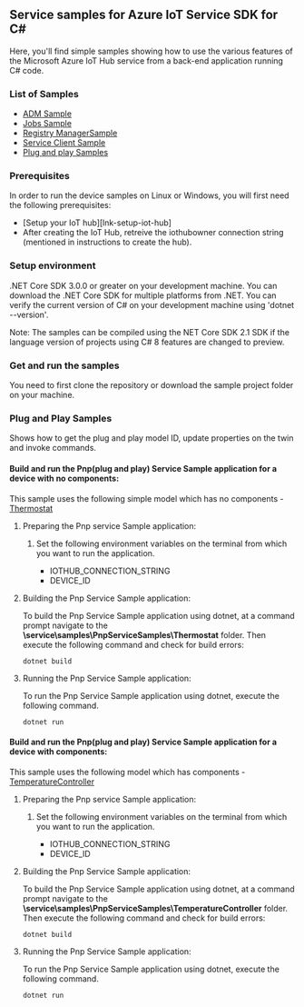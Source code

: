 ## Service samples for Azure IoT Service SDK for C#

Here, you'll find simple samples showing how to use the various features of the Microsoft Azure IoT Hub service from a back-end application running C# code.

### List of Samples

* [ADM Sample][adm-sample]
* [Jobs Sample][jobs-sample]
* [Registry ManagerSample][reg-man-sample]
* [Service Client Sample][service-client-sample]
* [Plug and play Samples ][pnp-service-sample]

### Prerequisites
In order to run the device samples on Linux or Windows, you will first need the following prerequisites:
* [Setup your IoT hub][lnk-setup-iot-hub]
* After creating the IoT Hub, retreive the iothubowner connection string (mentioned in instructions to create the hub).

### Setup environment
.NET Core SDK 3.0.0 or greater on your development machine. You can download the .NET Core SDK for multiple platforms from .NET. You can verify the current version of C# on your development machine using 'dotnet --version'.

Note: The samples can be compiled using the NET Core SDK 2.1 SDK if the language version of projects using C# 8 features are changed to preview.

### Get and run the samples
You need to first clone the repository or download the sample project folder on your machine.

### Plug and Play Samples

Shows how to get the plug and play model ID, update properties on the twin and invoke commands.

#### Build and run the Pnp(plug and play) Service Sample application for a device with no components:
This sample uses the following simple model which has no components - [Thermostat](https://github.com/Azure/opendigitaltwins-dtdl/blob/master/DTDL/v2/samples/Thermostat.json)
1. Preparing the Pnp service Sample application:
   1. Set the following environment variables on the terminal from which you want to run the application.

      * IOTHUB_CONNECTION_STRING
      * DEVICE_ID

2. Building the Pnp Service Sample application:

    To build the Pnp Service Sample application using dotnet, at a command prompt navigate to the **\service\samples\PnpServiceSamples\Thermostat** folder. Then execute the following command and check for build errors:

    ```
    dotnet build
    ```

3. Running the Pnp Service Sample application:

	To run the Pnp Service Sample application using dotnet, execute the following command.

    ```
    dotnet run
    ```


#### Build and run the Pnp(plug and play) Service Sample application for a device with components:
This sample uses the following model which has components - [TemperatureController](https://github.com/Azure/opendigitaltwins-dtdl/blob/master/DTDL/v2/samples/TemperatureController.json)
1. Preparing the Pnp service Sample application:
    1. Set the following environment variables on the terminal from which you want to run the application.

        * IOTHUB_CONNECTION_STRING
        * DEVICE_ID

2. Building the Pnp Service Sample application:

    To build the Pnp Service Sample application using dotnet, at a command prompt navigate to the **\service\samples\PnpServiceSamples\TemperatureController** folder. Then execute the following command and check for build errors:

    ```
    dotnet build
    ```

3. Running the Pnp Service Sample application:

    To run the Pnp Service Sample application using dotnet, execute the following command.

    ```
    dotnet run
    ```

[samples-repo]: https://github.com/Azure-Samples/azure-iot-samples-csharp
[service-samples]: https://github.com/Azure-Samples/azure-iot-samples-csharp/tree/master/iot-hub/Samples/service
[adm-sample]: https://github.com/Azure-Samples/azure-iot-samples-csharp/tree/master/iot-hub/Samples/service/AutomaticDeviceManagementSample
[jobs-sample]: https://github.com/Azure-Samples/azure-iot-samples-csharp/tree/master/iot-hub/Samples/service/JobsSample
[reg-man-sample]: https://github.com/Azure-Samples/azure-iot-samples-csharp/tree/master/iot-hub/Samples/service/RegistryManagerSample
[service-client-sample]: https://github.com/Azure-Samples/azure-iot-samples-csharp/tree/master/iot-hub/Samples/service/ServiceClientSample
[pnp-service-sample]: https://github.com/Azure/azure-iot-sdk-csharp/tree/preview/iothub/service/samples/PnpServiceSamples
